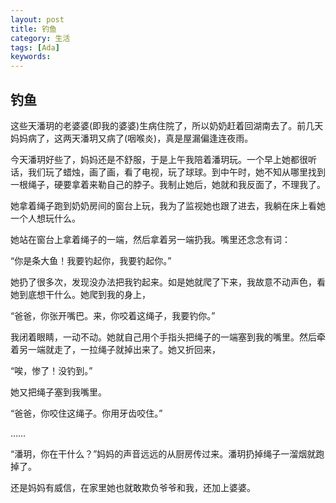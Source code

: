 ```yaml
---
layout: post
title: 钓鱼
category: 生活
tags: [Ada]
keywords:
---
```


## 钓鱼

这些天潘玥的老婆婆(即我的婆婆)生病住院了，所以奶奶赶着回湖南去了。前几天妈妈病了，这两天潘玥又病了(咽喉炎)，真是屋漏偏逢连夜雨。

今天潘玥好些了，妈妈还是不舒服，于是上午我陪着潘玥玩。一个早上她都很听话，我们玩了蜡烛，画了画，看了电视，玩了球球。到中午时，她不知从哪里找到一根绳子，硬要拿着来勒自己的脖子。我制止她后，她就和我反面了，不理我了。

她拿着绳子跑到奶奶房间的窗台上玩，我为了监视她也跟了进去，我躺在床上看她一个人想玩什么。

她站在窗台上拿着绳子的一端，然后拿着另一端扔我。嘴里还念念有词：

“你是条大鱼！我要钓起你，我要钓起你。”

她扔了很多次，发现没办法把我钓起来。如是她就爬了下来，我故意不动声色，看她到底想干什么。她爬到我的身上，

“爸爸，你张开嘴巴。来，你咬着这绳子，我要钓你。”

我闭着眼睛，一动不动。她就自己用个手指头把绳子的一端塞到我的嘴里。然后牵着另一端就走了，一拉绳子就掉出来了。她又折回来，

“唉，惨了！没钓到。”

她又把绳子塞到我嘴里。

“爸爸，你咬住这绳子。你用牙齿咬住。”

……

“潘玥，你在干什么？”妈妈的声音远远的从厨房传过来。潘玥扔掉绳子一溜烟就跑掉了。

还是妈妈有威信，在家里她也就敢欺负爷爷和我，还加上婆婆。
